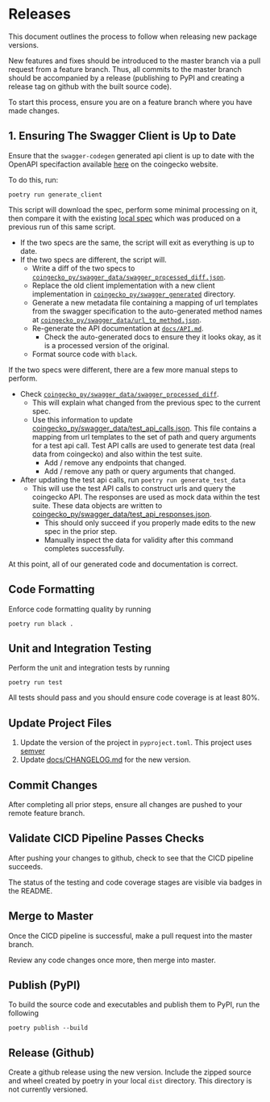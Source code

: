 # Releases 

This document outlines the process to follow when releasing new package versions. 

New features and fixes should be introduced to the master branch via a pull request 
from a feature branch. Thus, all commits to the master branch should be accompanied 
by a release (publishing to PyPI and creating a release tag on github with the built
source code). 

To start this process, ensure you are on a feature branch where you have made changes. 

## 1. Ensuring The Swagger Client is Up to Date 

Ensure that the `swagger-codegen` generated api client is up to date with the 
OpenAPI specifaction available [here](https://www.coingecko.com/api/documentations/v3/swagger.json) 
on the coingecko website.

To do this, run: 

```shell
poetry run generate_client 
```

This script will download the spec, perform some minimal processing on it, then compare it 
with the existing [local spec](../coingecko_py/swagger_data/swagger_processed.json) which was produced 
on a previous run of this same script. 

- If the two specs are the same, the script will exit as everything is up to date. 
- If the two specs are different, the script will. 
  - Write a diff of the two specs to [`coingecko_py/swagger_data/swagger_processed_diff.json`](../coingecko_py/swagger_data/swagger_processed_diff.txt). 
  - Replace the old client implementation with a new client implementation in 
  [`coingecko_py/swagger_generated`](https://github.com/brycemorrow4564/coingecko_py/tree/master/coingecko_py/swagger_generated) directory. 
  - Generate a new metadata file containing a mapping of url templates from the swagger 
  specification to the auto-generated method names at [`coingecko_py/swagger_data/url_to_method.json`](../coingecko_py/swagger_data/url_to_method.json). 
  - Re-generate the API documentation at [`docs/API.md`](./API.md). 
    - Check the auto-generated docs to ensure they it looks okay, as it is a processed version of the original. 
  - Format source code with `black`. 

If the two specs were different, there are a few more manual steps to perform. 

- Check [`coingecko_py/swagger_data/swagger_processed_diff`](../coingecko_py/swagger_data/swagger_processed_diff.txt). 
  - This will explain what changed from the previous spec to the current spec. 
  - Use this information to update [coingecko_py/swagger_data/test_api_calls.json](../coingecko_py/swagger_data/test_api_calls.json). 
  This file contains a mapping from url templates to the set of path and query arguments for a test api call. 
  Test API calls are used to generate test data (real data from coingecko) and also within the test suite. 
    - Add / remove any endpoints that changed. 
    - Add / remove any path or query arguments that changed. 
- After updating the test api calls, run `poetry run generate_test_data` 
  - This will use the test API calls to construct urls and query the coingecko API. The responses
  are used as mock data within the test suite. These data objects are written to [coingecko_py/swagger_data/test_api_responses.json](../coingecko_py/swagger_data/test_api_responses.json). 
    - This should only succeed if you properly made edits to the new spec in the prior step. 
    - Manually inspect the data for validity after this command completes successfully. 

At this point, all of our generated code and documentation is correct. 

## Code Formatting 

Enforce code formatting quality by running

```shell
poetry run black . 
```

## Unit and Integration Testing 

Perform the unit and integration tests by running

```shell
poetry run test 
```

All tests should pass and you should ensure code coverage is at least 80%.

## Update Project Files 

1. Update the version of the project in `pyproject.toml`. This project uses [semver](https://semver.org/)
2. Update [docs/CHANGELOG.md](./CHANGELOG.md) for the new version.  

## Commit Changes 

After completing all prior steps, ensure all changes are pushed to your remote feature 
branch. 

## Validate CICD Pipeline Passes Checks 

After pushing your changes to github, check to see that the CICD pipeline succeeds.

The status of the testing and code coverage stages are visible via badges in the README. 

## Merge to Master 

Once the CICD pipeline is successful, make a pull request into the master branch. 

Review any code changes once more, then merge into master. 

## Publish (PyPI)

To build the source code and executables and publish them to PyPI, run the following

```shell 
poetry publish --build
```

## Release (Github)

Create a github release using the new version. Include the zipped source and wheel created 
by poetry in your local `dist` directory. This directory is not currently versioned. 
